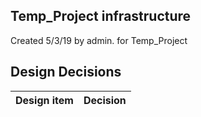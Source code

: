 ## Temp_Project infrastructure

Created 5/3/19 by admin. for Temp_Project


## Design Decisions
| Design item                | Decision|
| :----------------------------------- | :--------------------------------------------------------------------------------|
